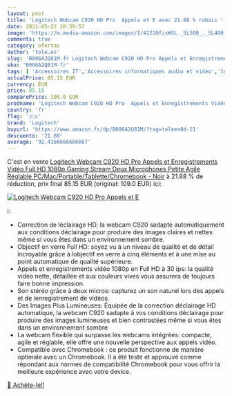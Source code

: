 ```yaml
---
layout: post
title: 'Logitech Webcam C920 HD Pro  Appels et E avec 21.88 % rabais '
date: 2021-05-22 20:39:57
image: 'https://m.media-amazon.com/images/I/4122OfisWSL._SL500_._SL400_.jpg'
comments: true
category: ofertas
author: 'tole.es'
slug: 'B006A2Q81M-fr Logitech Webcam C920 HD Pro Appels et Enregistrements...'
sku: 'B006A2Q81M-fr'
tags: [ 'Accessoires IT','Accessoires informatiques audio et vidéo','Informatique','Webcams et equipement VoIP','logitech', ]
actualPrice: 85.15 EUR
currency: EUR
price: 85.15
comparePrice: 109.0 EUR
prodname: 'Logitech Webcam C920 HD Pro  Appels et Enregistrements Vidéo Full HD 1080p  Gaming Stream  Deux Microphones  Petite  Agile  Réglable  PC/Mac/Portable/Tablette/Chromebook - Noir'
country: 'fr'
flag: '🇫🇷'
brand: 'Logitech'
buyurl: 'https://www.amazon.fr/dp/B006A2Q81M/?tag=tolees0d-21'
descuento: '21.88'
average: '92.4166666666667'
---
```


C'est en vente [Logitech Webcam C920 HD Pro  Appels et Enregistrements Vidéo Full HD 1080p  Gaming Stream  Deux Microphones  Petite  Agile  Réglable  PC/Mac/Portable/Tablette/Chromebook - Noir](https://www.amazon.fr/dp/B006A2Q81M/?tag=tolees0d-21)  à  21.88 % de réduction, prix final  85.15 EUR (original: 109.0 EUR) ici:

[![Logitech Webcam C920 HD Pro  Appels et E](https://m.media-amazon.com/images/I/4122OfisWSL._SL500_._SL400_.jpg)](https://www.amazon.fr/dp/B006A2Q81M/?tag=tolees0d-21)

ℹ️:

- Correction de léclairage HD: la webcam C920 sadapte automatiquement aux conditions déclairage pour produire des images claires et nettes même si vous êtes dans un environnement sombre.
- Objectif en verre Full HD: soyez vu à un niveau de qualité et de détail incroyable grâce à lobjectif en verre à cinq éléments et à une mise au point automatique de qualité supérieure.
- Appels et enregistrements vidéo 1080p en Full HD à 30 ips: la qualité vidéo nette, détaillée et aux couleurs vives vous assurera de toujours faire bonne impression.
- Son stéréo grâce à deux micros: capturez un son naturel lors des appels et de lenregistrement de vidéos.
- Des Images Plus Lumineuses: Équipée de la correction déclairage HD automatique, la webcam C920 sadapte à vos conditions déclairage pour produire des images lumineuses et bien contrastées même si vous êtes dans un environnement sombre
- La webcam flexible qui surpasse les webcams intégrées: compacte, agile et réglable, elle offre une nouvelle perspective aux appels vidéo.
- Compatible avec Chromebook : ce produit fonctionne de manière optimale avec un Chromebook. Il a été testé et approuvé comme répondant aux normes de compatibilité Chromebook pour vous offrir la meilleure expérience avec votre device.

[🛒 Achète-le!!](https://www.amazon.fr/dp/B006A2Q81M/?tag=tolees0d-21)

